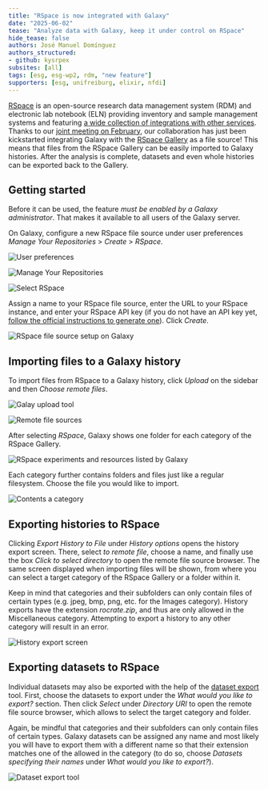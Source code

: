 ```yaml
---
title: "RSpace is now integrated with Galaxy"
date: "2025-06-02"
tease: "Analyze data with Galaxy, keep it under control on RSpace"
hide_tease: false
authors: José Manuel Domínguez
authors_structured:
- github: kysrpex
subsites: [all]
tags: [esg, esg-wp2, rdm, "new feature"]
supporters: [esg, unifreiburg, elixir, nfdi]
---
```


[RSpace](https://www.researchspace.com/) is an open-source research data management system (RDM) and electronic lab
notebook (ELN) providing inventory and sample management systems and featuring
[a wide collection of integrations with other services](https://www.researchspace.com/integrations). Thanks to our
[joint meeting on February](/news/2025-02-27-rspace-talk/), our collaboration has just been kickstarted
integrating Galaxy with the [RSpace Gallery](https://documentation.researchspace.com/article/sl6mo1i9do-the-gallery) as
a file source! This means that files from the RSpace Gallery can be easily imported to Galaxy histories. After the
analysis is complete, datasets and even whole histories can be exported back to the Gallery.

## Getting started

Before it can be used, the feature _must be enabled by a Galaxy administrator_. That makes it available to all users of
the Galaxy server.

On Galaxy, configure a new RSpace file source under user preferences _Manage Your Repositories_ > _Create_ > _RSpace_.

![User preferences](./user_preferences.png)

![Manage Your Repositories](./manage_your_repositories.png)

![Select RSpace](./manage_your_repositories_create.png)

Assign a name to your RSpace file source, enter the URL to your RSpace instance, and enter your RSpace API key (if you
do not have an API key yet,
[follow the official instructions to generate one](https://documentation.researchspace.com/article/v0dxtfvj7u-rspace-api-introduction#obtaining_your_api_key)).
Click _Create_.

![RSpace file source setup on Galaxy](./rspace_file_source.png)

## Importing files to a Galaxy history

To import files from RSpace to a Galaxy history, click _Upload_ on the sidebar and then _Choose remote files_. 

![Galay upload tool](upload_tool.png)

![Remote file sources](file_sources.png)

After selecting _RSpace_, Galaxy shows one folder for each category of the RSpace Gallery.

![RSpace experiments and resources listed by Galaxy](rspace_gallery_categories.png)

Each category further contains folders and files just like a regular filesystem. Choose the file you would like to
import.

![Contents a category](rspace_images_category.png)

## Exporting histories to RSpace

Clicking _Export History to File_ under _History options_ opens the history export screen. There, select _to remote 
file_, choose a name, and finally use the box _Click to select directory_ to open the remote file source browser. The
same screen displayed when importing files will be shown, from where you can select a target category of the RSpace
Gallery or a folder within it.

Keep in mind that categories and their subfolders can only contain files of certain types (e.g. jpeg, bmp, png, etc. for
the Images category). History exports have the extension _rocrate.zip_, and thus are only allowed in the Miscellaneous
category. Attempting to export a history to any other category will result in an error.

![History export screen](history_export.png)

## Exporting datasets to RSpace

Individual datasets may also be exported with the help of the
[dataset export](https://usegalaxy.eu/?tool_id=export_remote&version=latest) tool. First, choose the datasets to export
under the _What would you like to export?_ section. Then click _Select_ under _Directory URI_ to open the remote file
source browser, which allows to select the target category and folder.

Again, be mindful that categories and their subfolders can only contain files of certain types. Galaxy datasets can be
assigned any name and most likely you will have to export them with a different name so that their extension matches one
of the allowed in the category (to do so, choose _Datasets specifying their names_ under _What would you like to
export?_).

![Dataset export tool](dataset_export.png)
